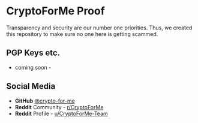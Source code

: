# CryptoForMe Proof
Transparency and security are our number one priorities.
Thus, we created this repository to make sure no one here is getting scammed.

## PGP Keys etc.
- coming soon -

## Social Media
- **GitHub** [@crypto-for-me](https://github.com/crypto-for-me)
- **Reddit** Community - [r/CryptoForMe](https://www.reddit.com/r/CryptoForMe)
- **Reddit** Profile - [u/CryptoForMe-Team](https://www.reddit.com/user/CryptoForMe-Team)
